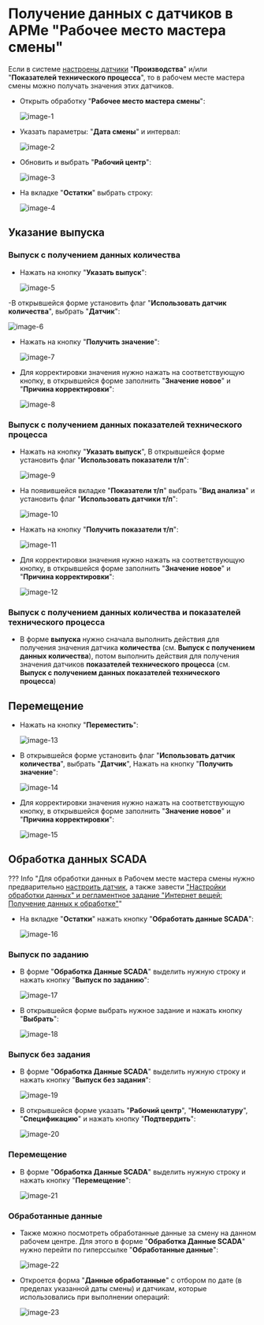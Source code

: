 # Получение данных с датчиков в АРМе "Рабочее место мастера смены"

Если в системе [настроены датчики](SystemSetting/Sensors.md) "**Производства**" и/или "**Показателей технического процесса**", то в рабочем месте мастера смены можно получать значения этих датчиков.

- Открыть обработку "**Рабочее место мастера смены**":

  ![image-1](../../Cheese/OPCDataExchange/ShiftMaster.assets/image-1.png)

- Указать параметры: "**Дата смены**" и интервал:

  ![image-2](../../Cheese/OPCDataExchange/ShiftMaster.assets/image-2.png)

- Обновить и выбрать "**Рабочий центр**":

  ![image-3](../../Cheese/OPCDataExchange/ShiftMaster.assets/image-3.png)

- На вкладке "**Остатки**" выбрать строку:

  ![image-4](../../Cheese/OPCDataExchange/ShiftMaster.assets/image-4.png)

## Указание выпуска

### Выпуск с получением данных количества

- Нажать на кнопку "**Указать выпуск**":

  ![image-5](../../Cheese/OPCDataExchange/ShiftMaster.assets/image-5.png)

-В открывшейся форме установить флаг "**Использовать датчик количества**", выбрать "**Датчик**":

  ![image-6](../../Cheese/OPCDataExchange/ShiftMaster.assets/image-6.png)

- Нажать на кнопку "**Получить значение**":

  ![image-7](../../Cheese/OPCDataExchange/ShiftMaster.assets/image-7.png)

- Для корректировки значения нужно нажать на соответствующую кнопку, в открывшейся форме заполнить "**Значение новое**" и "**Причина корректировки**":
  
  ![image-8](../../Cheese/OPCDataExchange/ShiftMaster.assets/image-8.png)

### Выпуск с получением данных показателей технического процесса

- Нажать на кнопку "**Указать выпуск**", В открывшейся форме установить флаг "**Использовать показатели т/п**":

  ![image-9](../../Cheese/OPCDataExchange/ShiftMaster.assets/image-9.png)

- На появившейся вкладке "**Показатели т/п**" выбрать "**Вид анализа**" и установить флаг "**Использовать датчики т/п**":

  ![image-10](../../Cheese/OPCDataExchange/ShiftMaster.assets/image-10.png)

- Нажать на кнопку "**Получить показатели т/п**":

  ![image-11](../../Cheese/OPCDataExchange/ShiftMaster.assets/image-11.png)

- Для корректировки значения нужно нажать на соответствующую кнопку, в открывшейся форме заполнить "**Значение новое**" и "**Причина корректировки**":

  ![image-12](../../Cheese/OPCDataExchange/ShiftMaster.assets/image-12.png)

### Выпуск с получением данных количества и показателей технического процесса

- В форме **выпуска** нужно сначала выполнить действия для получения значения датчика **количества** (см. **Выпуск с получением данных количества**), потом выполнить действия для получения значения датчиков **показателей технического процесса** (см. **Выпуск с получением данных показателей технического процесса**)

## Перемещение

- Нажать на кнопку "**Переместить**":

  ![image-13](../../Cheese/OPCDataExchange/ShiftMaster.assets/image-13.png)

- В открывшейся форме установить флаг "**Использовать датчик количества**", выбрать "**Датчик**", Нажать на кнопку "**Получить значение**":

  ![image-14](../../Cheese/OPCDataExchange/ShiftMaster.assets/image-14.png)

- Для корректировки значения нужно нажать на соответствующую кнопку, в открывшейся форме заполнить "**Значение новое**" и "**Причина корректировки**":
  
  ![image-15](../../Cheese/OPCDataExchange/ShiftMaster.assets/image-15.png)

## Обработка данных SCADA

??? Info "Для обработки данных в Рабочем месте мастера смены нужно предварительно [настроить датчик](SystemSetting/Sensors.md), а также завести ["Настройки обработки данных" и регламентное задание "Интернет вещей: Получение данных к обработке"](SystemSetting/DataToBeProcessed.md)"

- На вкладке "**Остатки**" нажать кнопку "**Обработать данные SCADA**":

  ![image-16](../../Cheese/OPCDataExchange/ShiftMaster.assets/image-16.png)

### Выпуск по заданию

- В форме "**Обработка Данные SCADA**" выделить нужную строку и нажать кнопку "**Выпуск по заданию**":

  ![image-17](../../Cheese/OPCDataExchange/ShiftMaster.assets/image-17.png)

- В открывшейся форме выбрать нужное задание и нажать кнопку "**Выбрать**":

  ![image-18](../../Cheese/OPCDataExchange/ShiftMaster.assets/image-18.png)

### Выпуск без задания

- В форме "**Обработка Данные SCADA**" выделить нужную строку и нажать кнопку "**Выпуск без задания**":

  ![image-19](../../Cheese/OPCDataExchange/ShiftMaster.assets/image-19.png)

- В открывшейся форме указать "**Рабочий центр**", "**Номенклатуру**", "**Спецификацию**" и нажать кнопку "**Подтвердить**":

  ![image-20](../../Cheese/OPCDataExchange/ShiftMaster.assets/image-20.png)

### Перемещение

- В форме "**Обработка Данные SCADA**" выделить нужную строку и нажать кнопку "**Перемещение**":

  ![image-21](../../Cheese/OPCDataExchange/ShiftMaster.assets/image-21.png)

### Обработанные данные

- Также можно посмотреть обработанные данные за смену на данном рабочем центре. Для этого в форме "**Обработка Данные SCADA**" нужно перейти по гиперссылке "**Обработанные данные**":

  ![image-22](../../Cheese/OPCDataExchange/ShiftMaster.assets/image-22.png)

- Откроется форма "**Данные обработанные**" с отбором по дате (в пределах указанной даты смены) и датчикам, которые использовались при выполнении операций:

  ![image-23](../../Cheese/OPCDataExchange/ShiftMaster.assets/image-23.png)